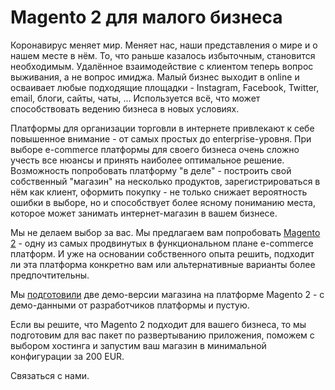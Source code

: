 ---
---
# Magento 2 для малого бизнеса

Коронавирус меняет мир. Меняет нас, наши представления о мире и о нашем месте в нём. То, что раньше казалось избыточным, становится необходимым. Удалённое взаимодействие с клиентом теперь вопрос выживания, а не вопрос имиджа. Малый бизнес выходит в online и осваивает любые подходящие площадки - Instagram, Facebook, Twitter, email, блоги, сайты, чаты, ... Используется всё, что может способствовать ведению бизнеса в новых условиях.

Платформы для организации торговли в интернете привлекают к себе повышенное внимание - от самых простых до enterprise-уровня. При выборе e-commerce платформы для своего бизнеса очень сложно учесть все нюансы и принять наиболее оптимальное решение. Возможность попробовать платформу "в деле" - построить свой собственный "магазин" на несколько продуктов, зарегистрироваться в нём как клиент, оформить покупку - не только снижает вероятность ошибки в выборе, но и способствует более ясному пониманию места, которое может занимать интернет-магазин в вашем бизнесе. 

Мы не делаем выбор за вас. Мы предлагаем вам попробовать [Magento 2](https://magento.com/)  - одну из самых продвинутых в функциональном плане e-commerce платформ. И уже на основании собственного опыта решить, подходит ли эта платформа конкретно вам или альтернативные варианты более предпочтительны.

Мы [подготовили](demo.md) две демо-версии магазина на платформе Magento 2 - с демо-данными от разработчиков платформы и пустую.

Если вы решите, что Magento 2 подходит для вашего бизнеса, то мы подготовим для вас пакет по развертыванию приложения, поможем с выбором хостинга и запустим ваш магазин в минимальной конфигурации за 200 EUR.

Связаться с нами.
